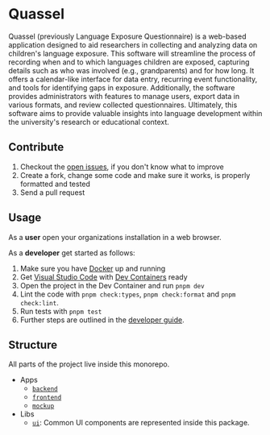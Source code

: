# Quassel

Quassel (previously Language Exposure Questionnaire) is a web-based application designed to aid researchers in collecting and analyzing data on children's language exposure. This software will streamline the process of recording when and to which languages children are exposed, capturing details such as who was involved (e.g., grandparents) and for how long. It offers a calendar-like interface for data entry, recurring event functionality, and tools for identifying gaps in exposure. Additionally, the software provides administrators with features to manage users, export data in various formats, and review collected questionnaires. Ultimately, this software aims to provide valuable insights into language development within the university's research or educational context.

## Contribute

1. Checkout the [open issues](./issues), if you don't know what to improve
1. Create a fork, change some code and make sure it works, is properly formatted and tested
1. Send a pull request

## Usage

As a **user** open your organizations installation in a web browser.

As a **developer** get started as follows:

1. Make sure you have [Docker](https://docs.docker.com/get-docker/) up and running
1. Get [Visual Studio Code](https://code.visualstudio.com/) with [Dev Containers](https://code.visualstudio.com/docs/devcontainers/containers) ready
1. Open the project in the Dev Container and run `pnpm dev`
1. Lint the code with `pnpm check:types`, `pnpm check:format` and `pnpm check:lint`.
1. Run tests with `pnpm test`
1. Further steps are outlined in the [developer guide](./docs/developer.md).

## Structure

All parts of the project live inside this monorepo.

- Apps
  - [`backend`](./apps/backend/)
  - [`frontend`](./apps/frontend/)
  - [`mockup`](./apps/mockup/)
- Libs
  - [`ui`](./libs/ui/): Common UI components are represented inside this package.

